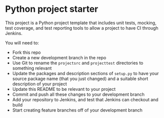 # Python project starter

This project is a Python project template that includes unit tests, mocking, test coverage, and test reporting tools to allow a project to have CI through Jenkins.

You will need to:

* Fork this repo
* Create a new development branch in the repo
* Use Git to rename the `projectsrc` and `projecttest` directories to something relevant
* Update the packages and description sections of `setup.py` to have your source package name (that you just changed) and a suitable short description of your project
* Update this README to be relevant to your project
* Commit and push all these changes to your development branch
* Add your repository to Jenkins, and test that Jenkins can checkout and build
* Start creating feature branches off of your development branch